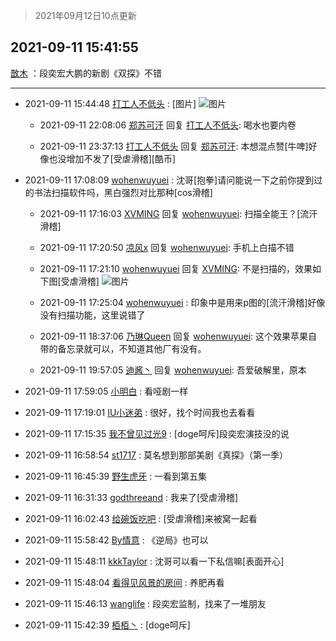 > 2021年09月12日10点更新
<link rel="stylesheet" href="https://cdn.jsdelivr.net/gh/taotie6/sampleJSON@main/css/photo_show.css">
<meta name="referrer" content="no-referrer" />


 ## 2021-09-11 15:41:55 

 [㪚木](https://www.coolapk.com/feed/29914210?shareKey=NzI1NTgxYTU5MTg5NjEzYzYxYjM~) ：段奕宏大鹏的新剧《双探》不错 

<div class="album">
</div>

 ------- 

- 2021-09-11 15:44:48 [打工人不低头](uid=1398190) : [图片] ![图片](https://image.coolapk.com/feed/2021/0911/15/1398190_09cadbc3_6287_2755@602x592.jpeg)

    - 2021-09-11 22:08:06 [郑苏可汗](uid=678781) 回复 [打工人不低头](uid=1398190): 喝水也要内卷 

    - 2021-09-11 23:37:13 [打工人不低头](uid=1398190) 回复 [郑苏可汗](uid=678781): 本想混点赞[牛啤]好像也没增加不发了[受虐滑稽][酷币] 

- 2021-09-11 17:08:09 [wohenwuyuei](uid=1096665) : 沈哥[抱拳]请问能说一下之前你提到过的书法扫描软件吗，黑白强烈对比那种[cos滑稽] 

    - 2021-09-11 17:16:03 [XVMING](uid=1188874) 回复 [wohenwuyuei](uid=1096665): 扫描全能王？[流汗滑稽] 

    - 2021-09-11 17:20:50 [凉风x](uid=1300277) 回复 [wohenwuyuei](uid=1096665): 手机上白描不错 

    - 2021-09-11 17:21:10 [wohenwuyuei](uid=1096665) 回复 [XVMING](uid=1188874): 不是扫描的，效果如下图[受虐滑稽] ![图片](https://image.coolapk.com/feed/2021/0911/17/1096665_e235ae74_2069_1447@806x2404.jpeg)

    - 2021-09-11 17:25:04 [wohenwuyuei](uid=1096665) : 印象中是用来p图的[流汗滑稽]好像没有扫描功能，这里说错了 

    - 2021-09-11 18:37:06 [乃琳Queen](uid=2370903) 回复 [wohenwuyuei](uid=1096665): 这个效果苹果自带的备忘录就可以，不知道其他厂有没有。 

    - 2021-09-11 19:57:05 [迪酱丶](uid=2379500) 回复 [wohenwuyuei](uid=1096665): 吾爱破解里，原本 

- 2021-09-11 17:59:05 [小明白](uid=1069318) : 看哑剧一样 

- 2021-09-11 17:19:01 [IU小迷弟](uid=2571083) : 很好，找个时间我也去看看 

- 2021-09-11 17:15:35 [我不曾见过光9](uid=1784401) : [doge呵斥]段奕宏演技没的说 

- 2021-09-11 16:58:54 [st1717](uid=1303467) : 莫名想到那部美剧《真探》（第一季） 

- 2021-09-11 16:45:39 [野生虎牙](uid=2262900) : 一看到第五集 

- 2021-09-11 16:31:33 [godthreeand](uid=1788003) : 我来了[受虐滑稽] 

- 2021-09-11 16:02:43 [给碗饭吃吧](uid=696402) : [受虐滑稽]来被窝一起看 

- 2021-09-11 15:58:42 [By情意](uid=2227064) : 《逆局》也可以 

- 2021-09-11 15:48:11 [kkkTaylor](uid=1429753) : 沈哥可以看一下私信嘛[表面开心] 

- 2021-09-11 15:48:04 [看得见风景的房间](uid=887049) : 养肥再看 

- 2021-09-11 15:46:13 [wanglife](uid=1592121) : 段奕宏监制，找来了一堆朋友 

- 2021-09-11 15:42:39 [栢栢丶](uid=1105142) : [doge呵斥] 

